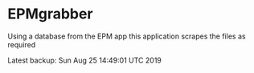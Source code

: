 # EPMgrabber
Using a database from the EPM app this application scrapes the files as required


Latest backup: Sun Aug 25 14:49:01 UTC 2019
